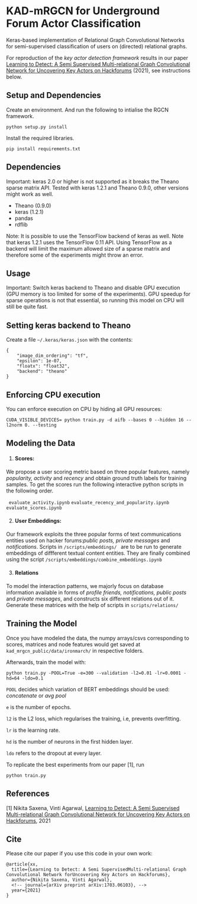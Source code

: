 # KAD-mRGCN for Underground Forum Actor Classification

Keras-based implementation of Relational Graph Convolutional Networks for semi-supervised classification of users on (directed) relational graphs.

For reproduction of the *key actor detection framework* results in our paper [Learning to Detect: A Semi Supervised Multi-relational Graph Convolutional Network for Uncovering Key Actors on Hackforums](https://arxiv.org/abs/) (2021), see instructions below.


## Setup and Dependencies

Create an environment. And run the following to intialise the RGCN framework.

```python setup.py install```

Install the required libraries.

``` pip install requirements.txt ```

## Dependencies

Important: keras 2.0 or higher is not supported as it breaks the Theano sparse matrix API. Tested with keras 1.2.1 and Theano 0.9.0, other versions might work as well.

  * Theano (0.9.0)
  * keras (1.2.1)
  * pandas
  * rdflib

Note: It is possible to use the TensorFlow backend of keras as well. Note that keras 1.2.1 uses the TensorFlow 0.11 API. Using TensorFlow as a backend will limit the maximum allowed size of a sparse matrix and therefore some of the experiments might throw an error.

## Usage

Important: Switch keras backend to Theano and disable GPU execution (GPU memory is too limited for some of the experiments). GPU speedup for sparse operations is not that essential, so running this model on CPU will still be quite fast.

## Setting keras backend to Theano

Create a file `~/.keras/keras.json` with the contents:

```
{
    "image_dim_ordering": "tf",
    "epsilon": 1e-07,
    "floatx": "float32",
    "backend": "theano"
}
```

## Enforcing CPU execution

You can enforce execution on CPU by hiding all GPU resources:
```
CUDA_VISIBLE_DEVICES= python train.py -d aifb --bases 0 --hidden 16 --l2norm 0. --testing
```

## Modeling the Data

1. #### Scores:  
We propose a user scoring metric based on three popular features, namely *popularity, activity* and *recency* and obtain ground truth labels for training samples. To get the scores run the following interactive python scripts in the following order.

``` evaluate_activity.ipynb```
```evaluate_recency_and_popularity.ipynb```
```evaluate_scores.ipynb ```


2. #### User Embeddings:  
Our framework exploits the three popular forms of text communications entities used on hacker forums:*public posts, private messages* and *notifications*. Scripts in  ```/scripts/embeddings/ ``` are to be run to generate embeddings of diffferent textual content entities. They are finally combined using the script ```/scripts/embeddings/combine_embeddings.ipynb```

3. #### Relations
To model the interaction patterns, we majorly focus on database information available in forms of *profile friends, notifications, public posts* and *private messages*, and constructs six different relations out of it. Generate these matrices with the help of scripts in ```scripts/relations/```


## Training the Model

Once you have modeled the data, the numpy arrays/csvs corresponding to scores, matrices and node features would get saved at ```kad_mrgcn_public/data/ironmarch/``` in respective folders.

Afterwards, train the model with:

```
python train.py -POOL=True -e=300 --validation -l2=0.01 -lr=0.0001 -hd=64 -ldo=0.1
```
```POOL``` decides which variation of BERT embeddings should be used: *concatenate* or *avg pool*

```e``` is the number of epochs.

```l2``` is the L2 loss, which regularises the training, i.e, prevents overfitting.

```lr``` is the learning rate.

```hd``` is the number of neurons in the first hidden layer.

```ldo``` refers to the dropout at every layer.

To replicate the best experiments from our paper [1], run

```
python train.py
```


## References

[1] Nikita Saxena, Vinti Agarwal, [Learning to Detect: A Semi Supervised Multi-relational Graph Convolutional Network for Uncovering Key Actors on Hackforums](), 2021


## Cite

Please cite our paper if you use this code in your own work:

```
@article{xx,
  title={Learning to Detect: A Semi SupervisedMulti-relational Graph Convolutional Network forUncovering Key Actors on Hackforums},
  author={Nikita Saxena, Vinti Agarwal},
  <!-- journal={arXiv preprint arXiv:1703.06103}, -->
  year={2021}
}
```
